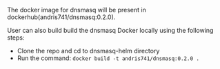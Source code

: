 The docker image for dnsmasq will be present in dockerhub(andris741/dnsmasq:0.2.0). 
     
User can also build build the dnsmasq Docker locally using the following steps:
- Clone the repo and cd to dnsmasq-helm directory
- Run the command: `docker build -t andris741/dnsmasq:0.2.0 .`
